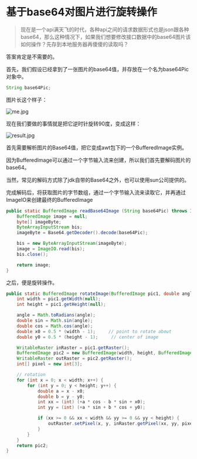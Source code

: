 # 基于base64对图片进行旋转操作

> 现在是一个api满天飞的时代，各种api之间的请求数据形式也是json跟各种base64，那么这种情况下，如果我们想要修改接口数据中的base64图片该如何操作？先存到本地服务器再傻傻的读取吗？

答案肯定是不需要的。

首先，我们假设已经拿到了一张图片的base64值，并存放在一个名为base64Pic对象中。

````java
String base64Pic;
````

图片长这个样子：

![me.jpg](https://github.com/liumapp/qtools/blob/master/data/me.jpg?raw=true)

现在我们要做的事情就是把它逆时针旋转90度，变成这样：

![result.jpg](https://github.com/liumapp/qtools/blob/master/qtools-pic/docs/result.jpg?raw=true)

首先需要解析图片的Base64值，把它变成awt包下的一个BufferedImage实例。

因为BufferedImage可以通过一个字节输入流来创建，所以我们首先要解码图片的base64。

当然，常见的解码方式除了jdk自带的Base64之外，也可以使用sun公司提供的。

完成解码后，将获取图片的字节数组，通过一个字节输入流来读取它，并再通过ImageIO来创建最终的BufferedImage

````java
public static BufferedImage readBase64Image (String base64Pic) throws IOException {
    BufferedImage image = null;
    byte[] imageByte;
    ByteArrayInputStream bis;
    imageByte = Base64.getDecoder().decode(base64Pic);

    bis = new ByteArrayInputStream(imageByte);
    image = ImageIO.read(bis);
    bis.close();

    return image;
}
````

之后，便是旋转操作。



````java
public static BufferedImage rotateImage(BufferedImage pic1, double angle) throws IOException {
    int width = pic1.getWidth(null);
    int height = pic1.getHeight(null);

    angle = Math.toRadians(angle);
    double sin = Math.sin(angle);
    double cos = Math.cos(angle);
    double x0 = 0.5 * (width - 1);     // point to rotate about
    double y0 = 0.5 * (height - 1);     // center of image

    WritableRaster inRaster = pic1.getRaster();
    BufferedImage pic2 = new BufferedImage(width, height, BufferedImage.TYPE_INT_RGB);
    WritableRaster outRaster = pic2.getRaster();
    int[] pixel = new int[3];

    // rotation
    for (int x = 0; x < width; x++) {
        for (int y = 0; y < height; y++) {
            double a = x - x0;
            double b = y - y0;
            int xx = (int) (+a * cos - b * sin + x0);
            int yy = (int) (+a * sin + b * cos + y0);

            if (xx >= 0 && xx < width && yy >= 0 && yy < height) {
                outRaster.setPixel(x, y, inRaster.getPixel(xx, yy, pixel));
            }
        }
    }
    return pic2;
}
````










